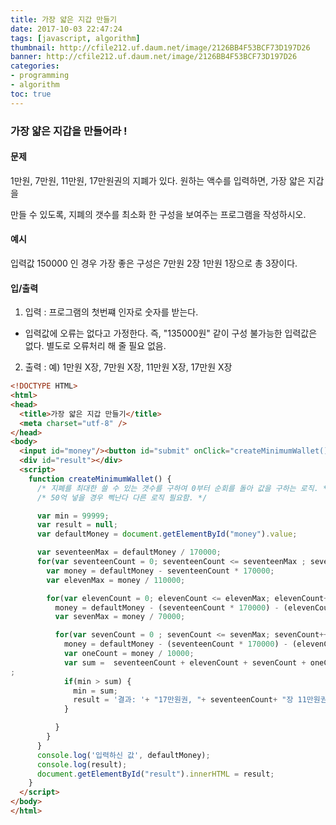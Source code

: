 ```yaml
---
title: 가장 얇은 지갑 만들기
date: 2017-10-03 22:47:24
tags: [javascript, algorithm]
thumbnail: http://cfile212.uf.daum.net/image/2126BB4F53BCF73D197D26
banner: http://cfile212.uf.daum.net/image/2126BB4F53BCF73D197D26
categories:
- programming
- algorithm
toc: true
---
```



### 가장 얇은 지갑을 만들어라 !

#### 문제
1만원, 7만원, 11만원, 17만원권의 지폐가 있다. 원하는 액수를 입력하면, 가장 얇은 지갑을

만들 수 있도록, 지폐의 갯수를 최소화 한 구성을 보여주는 프로그램을 작성하시오.

#### 예시
입력값 150000 인 경우 가장 좋은 구성은 7만원 2장 1만원 1장으로 총 3장이다.

#### 입/출력
1. 입력 : 프로그램의 첫번쨰 인자로 숫자를 받는다.
  * 입력값에 오류는 없다고 가정한다. 즉, "135000원" 같이 구성 불가능한 입력값은 없다.
  별도로 오류처리 해 줄 필요 없음.
2. 출력 : 예) 1만원 X장, 7만원 X장, 11만원 X장, 17만원 X장
<!-- more -->

```html
<!DOCTYPE HTML>
<html>
<head>
  <title>가장 얇은 지갑 만들기</title>
  <meta charset="utf-8" />
</head>
<body>
  <input id="money"/><button id="submit" onClick="createMinimumWallet()">Click me!!</button>
  <div id="result"></div>
  <script>
    function createMinimumWallet() {
      /* 지폐를 최대한 쓸 수 있는 갯수를 구하여 0부터 순회를 돌아 값을 구하는 로직. */
      /* 50억 넣을 경우 삑난다 다른 로직 필요함. */

      var min = 99999;
      var result = null;
      var defaultMoney = document.getElementById("money").value;

      var seventeenMax = defaultMoney / 170000;
      for(var seventeenCount = 0; seventeenCount <= seventeenMax ; seventeenCount++) {
        var money = defaultMoney - seventeenCount * 170000;
        var elevenMax = money / 110000;

        for(var elevenCount = 0; elevenCount <= elevenMax; elevenCount++) {
          money = defaultMoney - (seventeenCount * 170000) - (elevenCount * 110000);
          var sevenMax = money / 70000;

          for(var sevenCount = 0 ; sevenCount <= sevenMax; sevenCount++) {
            money = defaultMoney - (seventeenCount * 170000) - (elevenCount * 110000) - (sevenCount * 70000);
            var oneCount = money / 10000;
            var sum =  seventeenCount + elevenCount + sevenCount + oneCount;
;
            if(min > sum) {
              min = sum;
              result = '결과: '+ "17만원권, "+ seventeenCount+ "장 11만원권, "+ elevenCount+ "장 7만원권, "+ sevenCount+ "장 1만원권, "+ oneCount+"장 총 " + sum + "장" ;
            }

          }
        }
      }
      console.log('입력하신 값', defaultMoney);
      console.log(result);
      document.getElementById("result").innerHTML = result;
    }
  </script>
</body>
</html>
```

